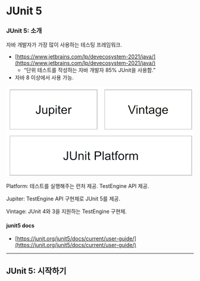# JUnit 5

### JUnit 5: 소개

자바 개발자가 가장 많이 사용하는 테스팅 프레임워크.

* [https://www.jetbrains.com/lp/devecosystem-2021/java/](https://www.jetbrains.com/lp/devecosystem-2021/java/)
  * “단위 테스트를 작성하는 자바 개발자 85% JUnit을 사용함.”
* 자바 8 이상에서 사용 가능.

![](<../../.gitbook/assets/image (44).png>)

Platform:  테스트를 실행해주는 런처 제공. TestEngine API 제공.

Jupiter: TestEngine API 구현체로 JUnit 5를 제공.

Vintage: JUnit 4와 3을 지원하는 TestEngine 구현체.

#### junit5 docs

* [https://junit.org/junit5/docs/current/user-guide/](https://junit.org/junit5/docs/current/user-guide/)

****

## **JUnit 5: 시작하기**

